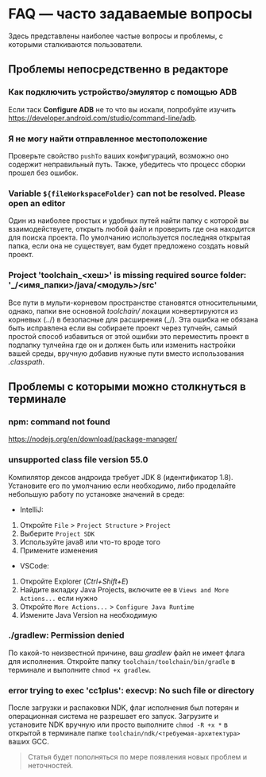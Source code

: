 # FAQ — часто задаваемые вопросы

Здесь представлены наиболее частые вопросы и проблемы, с которыми сталкиваются пользователи.

## Проблемы непосредственно в редакторе

### Как подключить устройство/эмулятор с помощью ADB

Если таск **Configure ADB** не то что вы искали, попробуйте изучить <https://developer.android.com/studio/command-line/adb>.

### Я не могу найти отправленное местоположение

Проверьте свойство `pushTo` ваших конфигураций, возможно оно содержит неправильный путь. Также, убедитесь что процесс сборки прошел без ошибок.

### Variable `${fileWorkspaceFolder}` can not be resolved. Please open an editor

Один из наиболее простых и удобных путей найти папку с которой вы взаимодействуете, открыть любой файл и проверить где она находится для поиска проекта. По умолчанию используется последняя открытая папка, если она не существует, вам будет предложено создать новый проект.

### Project 'toolchain_<хеш>' is missing required source folder: '_/<имя_папки>/java/<модуль>/src'

Все пути в мульти-корневом пространстве становятся относительными, однако, папки вне основной *toolchain/* локации конвертируются из корневых (../) в безопасные для расширения (_/). Эта ошибка не обязана быть исправлена если вы собираете проект через тулчейн, самый простой способ избавиться от этой ошибки это переместить проект в подпапку тулчейна где он и должен быть или изменить настройки вашей среды, вручную добавив нужные пути вместо использования *.classpath*.

## Проблемы с которыми можно столкнуться в терминале

### npm: command not found

<https://nodejs.org/en/download/package-manager/>

### unsupported class file version 55.0

Компилятор дексов андроида требует JDK 8 (идентификатор 1.8). Установите его по умолчанию если необходимо, либо проделайте небольшую работу по установке значений в среде:

- IntelliJ:

1. Откройте `File` > `Project Structure` > `Project`
2. Выберите `Project SDK`
3. Используйте java8 или что-то вроде того
4. Примените изменения

- VSCode:

1. Откройте Explorer (*Ctrl+Shift+E*)
2. Найдите вкладку Java Projects, включите ее в `Views and More Actions...` если нужно
3. Откройте `More Actions...` > `Configure Java Runtime`
4. Измените Java Version на необходимую

### ./gradlew: Permission denied

По какой-то неизвестной причине, ваш *gradlew* файл не имеет флага для исполнения. Откройте папку `toolchain/toolchain/bin/gradle` в терминале и выполните `chmod +x gradlew`.

### error trying to exec 'cc1plus': execvp: No such file or directory

После загрузки и распаковки NDK, флаг исполнения был потерян и операционная система не разрешает его запуск. Загрузите и установите NDK вручную или просто выполните `chmod -R +x *` в открытой в терминале папке `toolchain/ndk/<требуемая-архитектура>` ваших GCC.

> Статья будет пополняться по мере появления новых проблем и неточностей.
